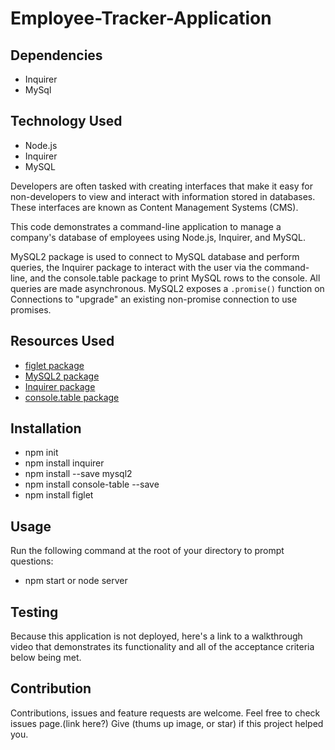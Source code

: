 # Employee-Tracker-Application

## Dependencies

* Inquirer
* MySql

## Technology Used

* Node.js
* Inquirer
* MySQL

Developers are often tasked with creating interfaces that make it easy for non-developers to view and interact with information stored in databases. These interfaces are known as Content Management Systems (CMS). 

This code demonstrates a command-line application to manage a company's database of employees using Node.js, Inquirer, and MySQL.

MySQL2 package is used to connect to MySQL database and perform queries, the Inquirer package to interact with the user via the command-line, and the console.table package to print MySQL rows to the console. All queries are made asynchronous. MySQL2 exposes a `.promise()` function on Connections to "upgrade" an existing non-promise connection to use promises. 

## Resources Used

* [figlet package](https://www.npmjs.com/package/figlet)
* [MySQL2 package](https://www.npmjs.com/package/mysql2) 
* [Inquirer package](https://www.npmjs.com/package/inquirer)
* [console.table package](https://www.npmjs.com/package/console.table) 

## Installation

* npm init
* npm install inquirer
* npm install --save mysql2 
* npm install console-table --save
* npm install figlet

## Usage

Run the following command at the root of your directory to prompt questions: 
 * npm start or node server

## Testing

Because this application is not deployed, here's a  link to a walkthrough video that demonstrates its functionality and all of the acceptance criteria below being met.

## Contribution

Contributions, issues and feature requests are welcome. Feel free to check issues page.(link here?) Give (thums up image, or star) if this project helped you.
